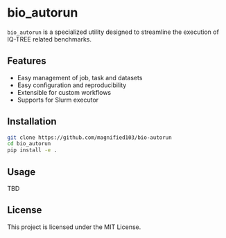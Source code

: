 # bio_autorun

`bio_autorun` is a specialized utility designed to streamline the execution of IQ-TREE related benchmarks.

## Features
- Easy management of job, task and datasets
- Easy configuration and reproducibility
- Extensible for custom workflows
- Supports for Slurm executor

## Installation
```bash
git clone https://github.com/magnified103/bio-autorun
cd bio_autorun
pip install -e .
```

## Usage
TBD

## License
This project is licensed under the MIT License.
